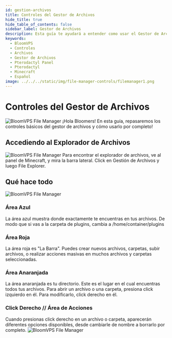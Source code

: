 ```yaml
---
id: gestion-archivos
title: Controles del Gestor de Archivos
hide_title: true
hide_table_of_contents: false
sidebar_label: Gestor de Archivos
description: Esta guía te ayudará a entender como usar el Gestor de Archivos en tu navegador.
keywords:
  - BloomVPS
  - Controles
  - Archivos
  - Gestor de Archivos
  - Pterodactyl Panel
  - Pterodactyl
  - Minecraft
  - Español
image: ../../../static/img/file-manager-controls/filemanager1.png
---
```

# Controles del Gestor de Archivos
![BloomVPS File Manager](../../../static/img/file-manager-controls/filemanger1.png)
¡Hola Bloomers! En esta guía, repasaremos los controles básicos del gestor de archivos y cómo usarlo por completo!

## Accediendo al Explorador de Archivos
![BloomVPS File Manager](img/gestion-archivos/gestion-archivos2.png)
Para encontrar el explorador de archivos, ve al panel de Minecraft, y mira la barra lateral. Click en Gestión de Archivos y luego File Explorer.

## Qué hace todo
![BloomVPS File Manager](img/gestion-archivos/gestion-archivos3.png)
### Área Azul
La área azul muestra donde exactamente te encuentras en tus archivos. De modo que si vas a la carpeta de plugins, cambia a /home/container/plugins
### Área Roja
La área roja es "La Barra". Puedes crear nuevos archivos, carpetas, subir archivos, o realizar acciones masivas en muchos archivos y carpetas seleccionadas. 
### Área Anaranjada
La área anaranjada es tu directorio. Este es el lugar en el cual encuentras todos tus archivos. Para abrir un archivo o una carpeta, presiona click izquierdo en él. Para modificarlo, click derecho en él.
### Click Derecho // Área de Acciones
Cuando presionas click derecho en un archivo o carpeta, aparecerán diferentes opciones disponibles, desde cambiarle de nombre a borrarlo por completo. 
![BloomVPS File Manager](img/gestion-archivos/gestion-archivos4.png)